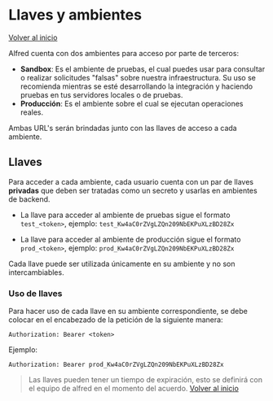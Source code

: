# Llaves y ambientes

[Volver al inicio](../index.md)

Alfred cuenta con dos ambientes para acceso por parte de terceros:

- **Sandbox**: Es el ambiente de pruebas, el cual puedes usar para consultar o realizar solicitudes "falsas" sobre nuestra infraestructura. Su uso se recomienda mientras se esté desarrollando la integración y haciendo pruebas en tus servidores locales o de pruebas.
- **Producción**: Es el ambiente sobre el cual se ejecutan operaciones reales.

Ambas URL's serán brindadas junto con las llaves de acceso a cada ambiente.

## Llaves

Para acceder a cada ambiente, cada usuario cuenta con un par de llaves **privadas** que deben ser tratadas como un secreto y usarlas en ambientes de backend. 

- La llave para acceder al ambiente de pruebas sigue el formato `test_<token>`, ejemplo: `test_Kw4aC0rZVgLZQn209NbEKPuXLzBD28Zx`

- La llave para acceder al ambiente de producción sigue el formato `prod_<token>`, ejemplo: `prod_Kw4aC0rZVgLZQn209NbEKPuXLzBD28Zx`

Cada llave puede ser utilizada únicamente en su ambiente y no son intercambiables.

### Uso de llaves

Para hacer uso de cada llave en su ambiente correspondiente, se debe colocar en el encabezado de la petición de la siguiente manera:

`````
Authorization: Bearer <token>
`````
Ejemplo:
`````
Authorization: Bearer prod_Kw4aC0rZVgLZQn209NbEKPuXLzBD28Zx
`````

> Las llaves pueden tener un tiempo de expiración, esto se definirá con el equipo de alfred en el momento del acuerdo.
[Volver al inicio](../index.md)
